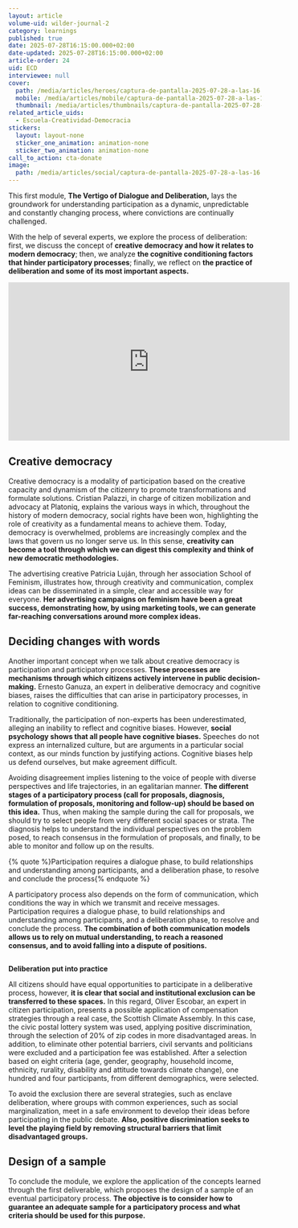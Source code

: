 ```yaml
---
layout: article
volume-uid: wilder-journal-2
category: learnings
published: true
date: 2025-07-28T16:15:00.000+02:00
date-updated: 2025-07-28T16:15:00.000+02:00
article-order: 24
uid: ECD
interviewee: null
cover:
  path: /media/articles/heroes/captura-de-pantalla-2025-07-28-a-las-16.20.54.png
  mobile: /media/articles/mobile/captura-de-pantalla-2025-07-28-a-las-16.20.54.png
  thumbnail: /media/articles/thumbnails/captura-de-pantalla-2025-07-28-a-las-16.20.54.png
related_article_uids:
  - Escuela-Creatividad-Democracia
stickers:
  layout: layout-none
  sticker_one_animation: animation-none
  sticker_two_animation: animation-none
call_to_action: cta-donate
image:
  path: /media/articles/social/captura-de-pantalla-2025-07-28-a-las-16.20.54.png
---
```

This first module, **The Vertigo of Dialogue and Deliberation,** lays the groundwork for understanding participation as a dynamic, unpredictable and constantly changing process, where convictions are continually challenged. 

With the help of several experts, we explore the process of deliberation: first, we discuss the concept of **creative democracy and how it relates to modern democracy**; then, we analyze **the cognitive conditioning factors that hinder participatory processes**; finally, we reflect on **the practice of deliberation and some of its most important aspects.**

<iframe width="560" height="315" src="https://www.youtube.com/embed/H6WreQY9wpI?si=LMK_LqP_ORGcPZRB" title="YouTube video player" frameborder="0" allow="accelerometer; autoplay; clipboard-write; encrypted-media; gyroscope; picture-in-picture; web-share" referrerpolicy="strict-origin-when-cross-origin" allowfullscreen></iframe>

## **Creative democracy**

Creative democracy is a modality of participation based on the creative capacity and dynamism of the citizenry to promote transformations and formulate solutions. Cristian Palazzi, in charge of citizen mobilization and advocacy at Platoniq, explains the various ways in which, throughout the history of modern democracy, social rights have been won, highlighting the role of creativity as a fundamental means to achieve them. Today, democracy is overwhelmed, problems are increasingly complex and the laws that govern us no longer serve us. In this sense, **creativity can become a tool through which we can digest this complexity and think of new democratic methodologies.**

The advertising creative Patricia Luján, through her association School of Feminism, illustrates how, through creativity and communication, complex ideas can be disseminated in a simple, clear and accessible way for everyone. **Her advertising campaigns on feminism have been a great success, demonstrating how, by using marketing tools, we can generate far-reaching conversations around more complex ideas.**

## **Deciding changes with words**

Another important concept when we talk about creative democracy is participation and participatory processes. **These processes are mechanisms through which citizens actively intervene in public decision-making.** Ernesto Ganuza, an expert in deliberative democracy and cognitive biases, raises the difficulties that can arise in participatory processes, in relation to cognitive conditioning. 

Traditionally, the participation of non-experts has been underestimated, alleging an inability to reflect and cognitive biases. However, **social psychology shows that all people have cognitive biases.** Speeches do not express an internalized culture, but are arguments in a particular social context, as our minds function by justifying actions. Cognitive biases help us defend ourselves, but make agreement difficult.

Avoiding disagreement implies listening to the voice of people with diverse perspectives and life trajectories, in an egalitarian manner. **The different stages of a participatory process (call for proposals, diagnosis, formulation of proposals, monitoring and follow-up) should be based on this idea.** Thus, when making the sample during the call for proposals, we should try to select people from very different social spaces or strata. The diagnosis helps to understand the individual perspectives on the problem posed, to reach consensus in the formulation of proposals, and finally, to be able to monitor and follow up on the results.

{% quote %}Participation requires a dialogue phase, to build relationships and understanding among participants, and a deliberation phase, to resolve and conclude the process{% endquote %}

A participatory process also depends on the form of communication, which conditions the way in which we transmit and receive messages. Participation requires a dialogue phase, to build relationships and understanding among participants, and a deliberation phase, to resolve and conclude the process. **The combination of both communication models allows us to rely on mutual understanding, to reach a reasoned consensus, and to avoid falling into a dispute of positions.**

## 
**Deliberation put into practice**

All citizens should have equal opportunities to participate in a deliberative process, however, **it is clear that social and institutional exclusion can be transferred to these spaces.** In this regard, Oliver Escobar, an expert in citizen participation, presents a possible application of compensation strategies through a real case, the Scottish Climate Assembly. In this case, the civic postal lottery system was used, applying positive discrimination, through the selection of 20% of zip codes in more disadvantaged areas. In addition, to eliminate other potential barriers, civil servants and politicians were excluded and a participation fee was established. After a selection based on eight criteria (age, gender, geography, household income, ethnicity, rurality, disability and attitude towards climate change), one hundred and four participants, from different demographics, were selected.

To avoid the exclusion there are several strategies, such as enclave deliberation, where groups with common experiences, such as social marginalization, meet in a safe environment to develop their ideas before participating in the public debate. **Also, positive discrimination seeks to level the playing field by removing structural barriers that limit disadvantaged groups.**

## **Design of a sample**

To conclude the module, we explore the application of the concepts learned through the first deliverable, which proposes the design of a sample of an eventual participatory process. **The objective is to consider how to guarantee an adequate sample for a participatory process and what criteria should be used for this purpose.**
